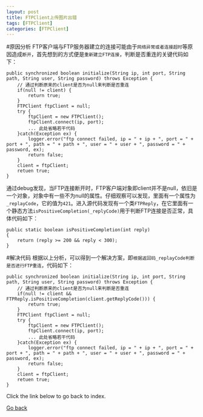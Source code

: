 ```yaml
---
layout: post
title: FTPClient上传图片出错
tags: [FTPClient]
categories: [FTPClient]
---
```




#原因分析
FTP客户端与FTP服务器建立的连接可能由于`网络异常或者连接超时`等原因造成`断开`，首先想到的方式便是`重新建立FTP连接`，判断是否重连的关键代码如下：

    public synchronized boolean initialize(String ip, int port, String path, String user, String password) throws Exception {
    	// 通过判断原来的client是否为null来判断是否重连
	    if(null != client) {
    	    return true;
        }
	    FTPClient ftpClient = null;
	    try {
    	    ftpClient = new FTPClient();
    	    ftpClient.connect(ip, port);
    	    ... 此处省略若干代码
        }catch(Exception ex) {
		    logger.error("ftp connect failed, ip = " + ip + ", port = " + port + ", path = " + path + ", user = " + user + ", password = " + password, ex);
		    return false;
	    }
	    client = ftpClient;
	    retuen true;
    }


通过debug发现，当FTP连接断开时，FTP客户端对象即client并不是null，依旧是一个对象，对象中有一些不为null的属性。仔细观察可以发现，里面有一个属性为`_replayCode`，它的值为`421`。进入源代码发现有一个类`FTPReply`，在它里面有一个静态方法`isPositiveCompletion(_replyCode)`用于判断FTP连接是否正常，具体代码如下：

    public static boolean isPositiveCompletion(int reply)
    {
        return (reply >= 200 && reply < 300);
    }


#解决代码
根据以上分析，可以得到一个解决方案，即`根据返回码_replayCode判断是否进行FTP重连`，代码如下：

    public synchronized boolean initialize(String ip, int port, String path, String user, String password) throws Exception {
    	// 通过判断原来的client是否为null来判断是否重连
	    if(null != client && FTPReply.isPositiveCompletion(client.getReplyCode())) {
    	    return true;
        }
	    FTPClient ftpClient = null;
	    try {
    	    ftpClient = new FTPClient();
    	    ftpClient.connect(ip, port);
    	    ... 此处省略若干代码
        }catch(Exception ex) {
		    logger.error("ftp connect failed, ip = " + ip + ", port = " + port + ", path = " + path + ", user = " + user + ", password = " + password, ex);
		    return false;
	    }
	    client = ftpClient;
	    retuen true;
    }


<p>Click the link below to go back to index.</p>

<a href="{{ site.baseurl }}/index.html">Go back</a>